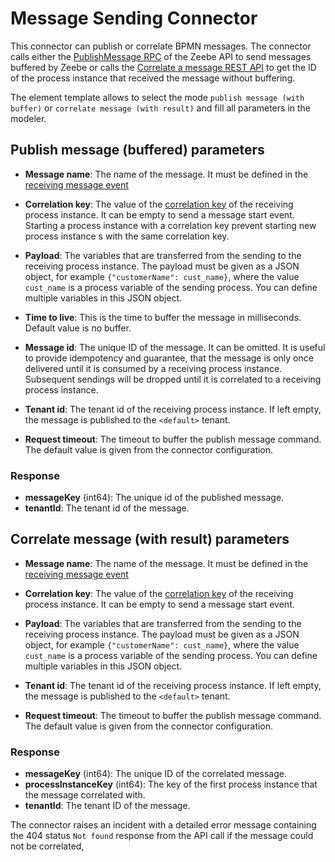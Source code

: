 # Message Sending Connector

This connector can publish or correlate BPMN messages. 
The connector calls either the [PublishMessage RPC](https://docs.camunda.io/docs/apis-tools/zeebe-api/gateway-service/#publishmessage-rpc) 
of the Zeebe API to send messages buffered by Zeebe or calls the [Correlate a message REST API](https://docs.camunda.io/docs/apis-tools/camunda-api-rest/specifications/correlate-a-message/) to get the ID of the process instance that received the message without buffering.
 
The element template allows to select the mode `publish message (with buffer)` or `correlate message (with result)` and fill all parameters in the modeler.

## Publish message (buffered) parameters

- **Message name**:
The name of the message. It must be defined in the [receiving message event](https://docs.camunda.io/docs/components/modeler/bpmn/message-events/)

- **Correlation key**:
The value of the [correlation key](https://docs.camunda.io/docs/components/modeler/bpmn/message-events/#message-correlation) of the receiving process instance. It can be empty to send a message start event. Starting a process instance with a correlation key prevent starting new process instance s with the same correlation key.

- **Payload**:
The variables that are transferred from the sending to the receiving process instance. The payload must be given as a JSON object, for example `{"customerName": cust_name}`, where the value `cust_name` is a process variable of the sending process. You can define multiple variables in this JSON object.

- **Time to live**:
This is the time to buffer the message in milliseconds. Default value is no buffer.

- **Message id**:
The unique ID of the message. It can be omitted. It is useful to provide idempotency and guarantee, that the message is only once delivered until it is consumed by a receiving process instance. Subsequent sendings will be dropped until it is correlated to a receiving process instance. 

- **Tenant id**:
The tenant id of the receiving process instance. If left empty, the message is published to the `<default>` tenant.

- **Request timeout**:
The timeout to buffer the publish message command. The default value is given from the connector configuration.

### Response

- **messageKey** (int64): The unique id of the published message.
- **tenantId**: The tenant id of the message.  

## Correlate message (with result) parameters

- **Message name**:
The name of the message. It must be defined in the [receiving message event](https://docs.camunda.io/docs/components/modeler/bpmn/message-events/)

- **Correlation key**:
The value of the [correlation key](https://docs.camunda.io/docs/components/modeler/bpmn/message-events/#message-correlation) of the receiving process instance. It can be empty to send a message start event.

- **Payload**:
The variables that are transferred from the sending to the receiving process instance. The payload must be given as a JSON object, for example `{"customerName": cust_name}`, where the value `cust_name` is a process variable of the sending process. You can define multiple variables in this JSON object.

- **Tenant id**:
The tenant id of the receiving process instance. If left empty, the message is published to the `<default>` tenant.

- **Request timeout**:
The timeout to buffer the publish message command. The default value is given from the connector configuration.

### Response

- **messageKey** (int64): The unique ID of the correlated message.
- **processInstanceKey** (int64): The key of the first process instance that the message correlated with.
- **tenantId**: The tenant ID of the message.  

The connector raises an incident with a detailed error message containing the 404 status `Not found` response from the API call if the message could not be correlated, 
  